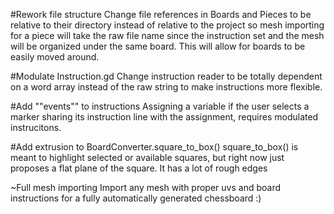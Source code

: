 #Rework file structure
	Change file references in Boards and Pieces to be relative to their directory instead of relative to the project so mesh importing for a piece will take the raw file name since the instruction set and the mesh will be organized under the same board. This will allow for boards to be easily moved around.

#Modulate Instruction.gd
	Change instruction reader to be totally dependent on a word array instead of the raw string to make instructions more flexible.

#Add ""events"" to instructions 
	Assigning a variable if the user selects a marker sharing its instruction line with the assignment, requires modulated instrucitons.

#Add extrusion to BoardConverter.square_to_box()
	square_to_box() is meant to highlight selected or available squares, but right now just proposes a flat plane of the square. It has a lot of rough edges

~Full mesh importing
	Import any mesh with proper uvs and board instructions for a fully automatically generated chessboard :)
